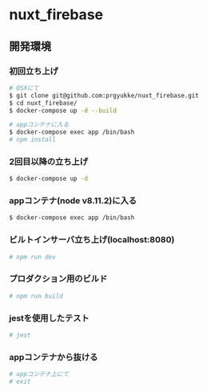 # nuxt_firebase

## 開発環境
### 初回立ち上げ
``` bash
# OSXにて
$ git clone git@github.com:prgyukke/nuxt_firebase.git
$ cd nuxt_firebase/
$ docker-compose up -d --build

# appコンテナに入る
$ docker-compose exec app /bin/bash
# npm install
```

### 2回目以降の立ち上げ
``` bash
$ docker-compose up -d
```

### appコンテナ(node v8.11.2)に入る
``` bash
$ docker-compose exec app /bin/bash
```

### ビルトインサーバ立ち上げ(localhost:8080)
``` bash
# npm run dev
```

### プロダクション用のビルド
``` bash
# npm run build
```

### jestを使用したテスト
``` bash
# jest
```

### appコンテナから抜ける
``` bash
# appコンテナ上にて
# exit
```